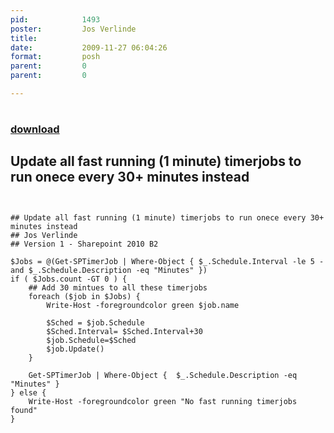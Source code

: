 ```yaml
---
pid:            1493
poster:         Jos Verlinde
title:          
date:           2009-11-27 06:04:26
format:         posh
parent:         0
parent:         0

---
```


# 

### [download](1493.ps1)

## Update all fast running (1 minute) timerjobs to run onece every 30+ minutes instead 

```posh


## Update all fast running (1 minute) timerjobs to run onece every 30+ minutes instead 
## Jos Verlinde 
## Version 1 - Sharepoint 2010 B2 

$Jobs = @(Get-SPTimerJob | Where-Object { $_.Schedule.Interval -le 5 -and $_.Schedule.Description -eq "Minutes" })
if ( $Jobs.count -GT 0 ) {
    ## Add 30 mintues to all these timerjobs
    foreach ($job in $Jobs) { 
        Write-Host -foregroundcolor green $job.name
        
        $Sched = $job.Schedule
        $Sched.Interval= $Sched.Interval+30 
        $job.Schedule=$Sched
        $job.Update()
    }

    Get-SPTimerJob | Where-Object {  $_.Schedule.Description -eq "Minutes" }
} else {
    Write-Host -foregroundcolor green "No fast running timerjobs found"
}

```
